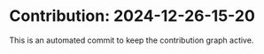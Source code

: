 # Contribution: 2024-12-26-15-20
This is an automated commit to keep the contribution graph active.
